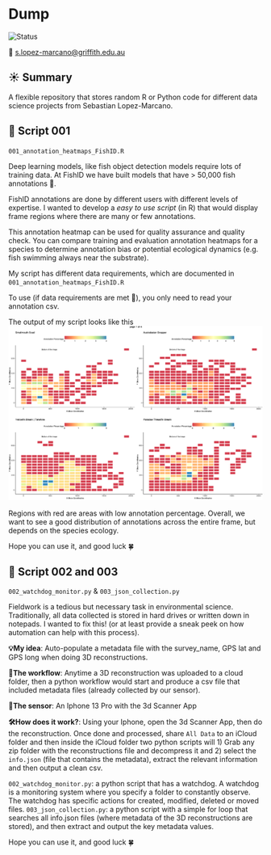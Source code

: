 # Dump
![Status](https://img.shields.io/badge/Status-Ongoing-orange)

📧 s.lopez-marcano@griffith.edu.au

## ☀️ Summary
A flexible repository that stores random R or Python code for different data science projects from Sebastian Lopez-Marcano.

## 🚀 Script 001
`001_annotation_heatmaps_FishID.R`

Deep learning models, like fish object detection models require lots of training data. At FishID we have built models that have > 50,000 fish annotations 🤯. 

FishID annotations are done by different users with different levels of expertise. I wanted to develop a _easy to use script_ (in R) that would display frame regions where there are many or few annotations.

This annotation heatmap can be used for quality assurance and quality check. You can compare training and evaluation annotation heatmaps for a species to determine annotation bias or potential ecological dynamics (e.g. fish swimming always near the substrate).

My script has different data requirements, which are documented in `001_annotation_heatmaps_FishID.R`

To use (if data requirements are met 🚨), you only need to read your annotation csv.

The output of my script looks like this ![alt text](https://github.com/slopezmarcano/Dump/blob/main/output_samples/001_annotation_heatmap_sampleoutput.png)

Regions with red are areas with low annotation percentage. Overall, we want to see a good distribution of annotations across the entire frame, but depends on the species ecology.

Hope you can use it, and good luck 🍀

## 🚀 Script 002 and 003
`002_watchdog_monitor.py` & `003_json_collection.py`


Fieldwork is a tedious but necessary task in environmental science. 
Traditionally, all data collected is stored in hard drives or written down in notepads. I wanted to fix this! (or at least provide a sneak peek on how automation can help with this process).


**💡My idea**: Auto-populate a metadata file with the survey_name, GPS lat and GPS long when doing 3D reconstructions.


**📝The workflow**: Anytime a 3D reconstruction was uploaded to a cloud folder, then a python workflow would start and produce a csv file that included metadata files (already collected by our sensor).


**🚨The sensor**: An Iphone 13 Pro with the 3d Scanner App


**🛠How does it work?**: Using your Iphone, open the 3d Scanner App, then do the reconstruction. Once done and processed, share `All Data` to an iCloud folder and then inside the iCloud folder two python scripts will 1) Grab any zip folder with the reconstructions file and decompress it and 2) select the `info.json` (file that contains the metadata), extract the relevant information and then output a clean csv. 

`002_watchdog_monitor.py`: a python script that has a watchdog. A watchdog is a monitoring system where you specify a folder to constantly observe. The watchdog has specific actions for created, modified, deleted or moved files.
`003_json_collection.py`: a python script with a simple for loop that searches all info.json files (where metadata of the 3D reconstructions are stored), and then extract and output the key metadata values.

Hope you can use it, and good luck 🍀